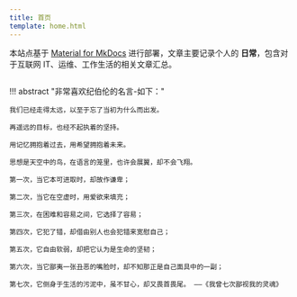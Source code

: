 ```yaml
---
title: 首页
template: home.html
---
```


<!--center><font  color= #518FC1 size=6 class="ml3">循此苦旅，以达星辰</font></center-->

<script src="https://cdnjs.cloudflare.com/ajax/libs/animejs/2.0.2/anime.min.js"></script>


本站点基于 [Material for MkDocs](https://squidfunk.github.io/mkdocs-material/) 进行部署，文章主要记录个人的 **日常**，包含对于互联网 IT、运维、工作生活的相关文章汇总。

<div id="rcorners">
    <body>
      <font color="#4351AF">
        <p class="p1"></p>
<script defer>
    //格式：2020年04月12日 10:20:00 星期二
    function format(newDate) {
        var day = newDate.getDay();
        var y = newDate.getFullYear();
        var m =
            newDate.getMonth() + 1 < 10
                ? "0" + (newDate.getMonth() + 1)
                : newDate.getMonth() + 1;
        var d =
            newDate.getDate() < 10 ? "0" + newDate.getDate() : newDate.getDate();
        var h =
            newDate.getHours() < 10 ? "0" + newDate.getHours() : newDate.getHours();
        var min =
            newDate.getMinutes() < 10
                ? "0" + newDate.getMinutes()
                : newDate.getMinutes();
        var s =
            newDate.getSeconds() < 10
                ? "0" + newDate.getSeconds()
                : newDate.getSeconds();
        var dict = {
            1: "一",
            2: "二",
            3: "三",
            4: "四",
            5: "五",
            6: "六",
            0: "天",
        };
        //var week=["日","一","二","三","四","五","六"]
        return (
            y +
            "年" +
            m +
            "月" +
            d +
            "日" +
            " " +
            h +
            ":" +
            min +
            ":" +
            s +
            " 星期" +
            dict[day]
        );
    }
    var timerId = setInterval(function () {
        var newDate = new Date();
        var p1 = document.querySelector(".p1");
        if (p1) {
            p1.textContent = format(newDate);
        }
    }, 1000);
</script>
      </font>
    </body>
  </div>
<p align="center">
    <img src="https://pic.joshzhong.top/i/2025/05/14/swrzis.gif" alt><br>
</p>




!!! abstract "非常喜欢纪伯伦的名言-如下："

    我们已经走得太远，以至于忘了当初为什么而出发。
    
    再遥远的目标，也经不起执着的坚持。
    
    用记忆拥抱着过去，用希望拥抱着未来。
    
    思想是天空中的鸟，在语言的笼里，也许会展翼，却不会飞翔。
    
    第一次，当它本可进取时，却故作谦卑；
    
    第二次，当它在空虚时，用爱欲来填充；
    
    第三次，在困难和容易之间，它选择了容易；
    
    第四次，它犯了错，却借由别人也会犯错来宽慰自己；
    
    第五次，它自由软弱，却把它认为是生命的坚韧；
    
    第六次，当它鄙夷一张丑恶的嘴脸时，却不知那正是自己面具中的一副；
    
    第七次，它侧身于生活的污泥中，虽不甘心，却又畏首畏尾。 ——《我曾七次鄙视我的灵魂》

